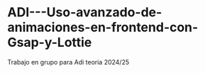 # ADI---Uso-avanzado-de-animaciones-en-frontend-con-Gsap-y-Lottie
Trabajo en grupo para Adi teoria 2024/25
